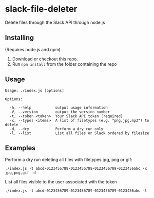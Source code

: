 # slack-file-deleter
Delete files through the Slack API through node.js

## Installing

(Requires node.js and npm)

1. Download or checkout this repo. 
2. Run `npm install` from the folder containing the repo

## Usage
```
Usage: ./index.js [options]

Options:

  -h, --help           output usage information
  -V, --version        output the version number
  -t, --token <token>  Your Slack API token (required)
  -x, --types <items>  A list of filetypes (e.g. "png,jpg,mp3") to delete
  -d, --dry            Perform a dry run only
  -l, --list           List all files on Slack ordered by filesize
```

## Examples

Perform a dry run deleting all files with filetypes jpg, png or gif:

`./index.js -t abcd-0123456789-0123456789-0123456789-0123456abc -x jpg,png,gif -d`

List all files visible to the user associated with the token

`./index.js -t abcd-0123456789-0123456789-0123456789-0123456abc -l`
